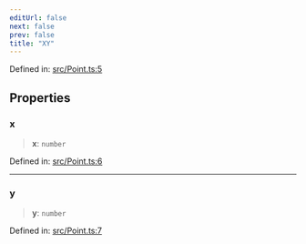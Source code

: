 ```yaml
---
editUrl: false
next: false
prev: false
title: "XY"
---
```


Defined in: [src/Point.ts:5](https://github.com/fabricjs/fabric.js/blob/8748628df7e9de00ba77413bfc3ad9e9fe9d4f30/src/Point.ts#L5)

## Properties

### x

> **x**: `number`

Defined in: [src/Point.ts:6](https://github.com/fabricjs/fabric.js/blob/8748628df7e9de00ba77413bfc3ad9e9fe9d4f30/src/Point.ts#L6)

***

### y

> **y**: `number`

Defined in: [src/Point.ts:7](https://github.com/fabricjs/fabric.js/blob/8748628df7e9de00ba77413bfc3ad9e9fe9d4f30/src/Point.ts#L7)
